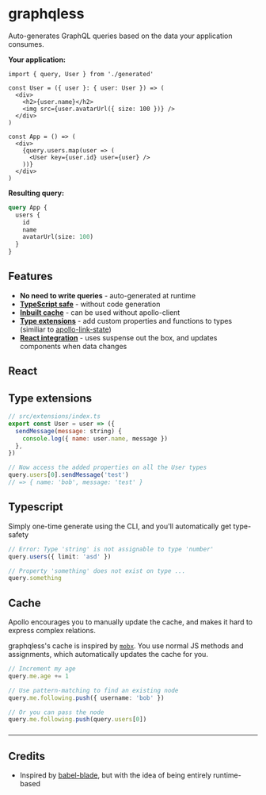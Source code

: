 # graphqless

Auto-generates GraphQL queries based on the data your application consumes.

<!-- prettier-ignore -->
**Your application:**

```tsx
import { query, User } from './generated'

const User = ({ user }: { user: User }) => (
  <div>
    <h2>{user.name}</h2>
    <img src={user.avatarUrl({ size: 100 })} />
  </div>
)

const App = () => (
  <div>
    {query.users.map(user => (
      <User key={user.id} user={user} />
    ))}
  </div>
)
```

**Resulting query:**

```graphql
query App {
  users {
    id
    name
    avatarUrl(size: 100)
  }
}
```

## Features

- **No need to write queries** - auto-generated at runtime
- [**TypeScript safe**](#Typescript) - without code generation
- [**Inbuilt cache**](#Cache) - can be used without apollo-client
- [**Type extensions**](#Type-extensions) - add custom properties and functions to types (similiar to [apollo-link-state](https://www.apollographql.com/docs/link/links/state/))
- [**React integration**](#React) - uses suspense out the box, and updates components when data changes

## React

## Type extensions

```js
// src/extensions/index.ts
export const User = user => ({
  sendMessage(message: string) {
    console.log({ name: user.name, message })
  },
})

// Now access the added properties on all the User types
query.users[0].sendMessage('test')
// => { name: 'bob', message: 'test' }
```

## Typescript

Simply one-time generate using the CLI, and you'll automatically get type-safety

```ts
// Error: Type 'string' is not assignable to type 'number'
query.users({ limit: 'asd' })

// Property 'something' does not exist on type ...
query.something
```

## Cache

Apollo encourages you to manually update the cache, and makes it hard to express complex relations.

graphqless's cache is inspired by [`mobx`](https://github.com/mobxjs/mobx). You use normal JS methods and assignments, which automatically updates the cache for you.

```ts
// Increment my age
query.me.age += 1

// Use pattern-matching to find an existing node
query.me.following.push({ username: 'bob' })

// Or you can pass the node
query.me.following.push(query.users[0])
```

###

---

## Credits

- Inspired by [babel-blade](https://github.com/sw-yx/babel-blade), but with the idea of being entirely runtime-based
